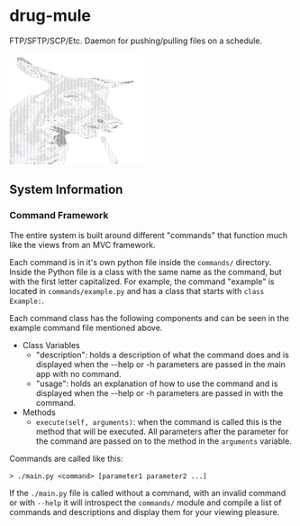 # drug-mule
FTP/SFTP/SCP/Etc. Daemon for pushing/pulling files on a schedule.

![Logo](assets/mule.png)
## System Information
### Command Framework
The entire system is built around different "commands" that function much like the views from an MVC framework.

Each command is in it's own python file inside the `commands/` directory.  Inside the Python file is a class with the same name as the command, but with the first letter capitalized.  For example, the command "example" is located in `commands/example.py` and has a class that starts with `class Example:`.

Each command class has the following components and can be seen in the example command file mentioned above.

 - Class Variables
   - "description": holds a description of what the command does and is displayed when the --help or -h parameters are passed in the main app with no command.
   - "usage": holds an explanation of how to use the command and is displayed when the --help or -h parameters are passed in with the command.
 - Methods
   - `execute(self, arguments)`: when the command is called this is the method that will be executed.  All parameters after the parameter for the command are passed on to the method in the `arguments` variable. 

Commands are called like this:
```
> ./main.py <command> [parameter1 parameter2 ...]
```

If the `./main.py` file is called without a command, with an invalid command or with `--help` it will introspect the `commands/` module and compile a list of commands and descriptions and display them for your viewing pleasure.
